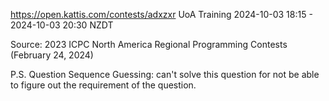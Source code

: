 https://open.kattis.com/contests/adxzxr
UoA Training
2024-10-03 18:15 -
2024-10-03 20:30 NZDT

Source: 2023 ICPC North America Regional Programming Contests (February 24, 2024)

P.S.
Question Sequence Guessing: can't solve this question for not be able to figure out the requirement of the question.